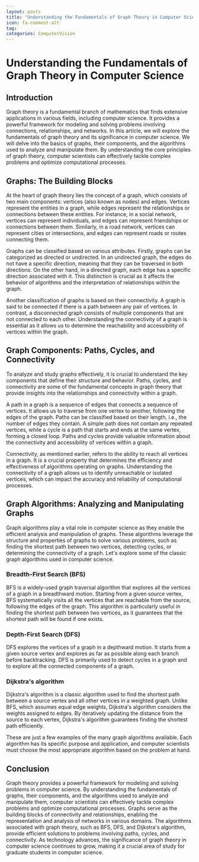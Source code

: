 ```yaml
---
layout: posts
title: "Understanding the Fundamentals of Graph Theory in Computer Science"
icon: fa-comment-alt
tag:      
categories: ComputerVision
---
```



# Understanding the Fundamentals of Graph Theory in Computer Science

## Introduction

Graph theory is a fundamental branch of mathematics that finds extensive applications in various fields, including computer science. It provides a powerful framework for modeling and solving problems involving connections, relationships, and networks. In this article, we will explore the fundamentals of graph theory and its significance in computer science. We will delve into the basics of graphs, their components, and the algorithms used to analyze and manipulate them. By understanding the core principles of graph theory, computer scientists can effectively tackle complex problems and optimize computational processes.

## Graphs: The Building Blocks

At the heart of graph theory lies the concept of a graph, which consists of two main components: vertices (also known as nodes) and edges. Vertices represent the entities in a graph, while edges represent the relationships or connections between these entities. For instance, in a social network, vertices can represent individuals, and edges can represent friendships or connections between them. Similarly, in a road network, vertices can represent cities or intersections, and edges can represent roads or routes connecting them.

Graphs can be classified based on various attributes. Firstly, graphs can be categorized as directed or undirected. In an undirected graph, the edges do not have a specific direction, meaning that they can be traversed in both directions. On the other hand, in a directed graph, each edge has a specific direction associated with it. This distinction is crucial as it affects the behavior of algorithms and the interpretation of relationships within the graph.

Another classification of graphs is based on their connectivity. A graph is said to be connected if there is a path between any pair of vertices. In contrast, a disconnected graph consists of multiple components that are not connected to each other. Understanding the connectivity of a graph is essential as it allows us to determine the reachability and accessibility of vertices within the graph.

## Graph Components: Paths, Cycles, and Connectivity

To analyze and study graphs effectively, it is crucial to understand the key components that define their structure and behavior. Paths, cycles, and connectivity are some of the fundamental concepts in graph theory that provide insights into the relationships and connectivity within a graph.

A path in a graph is a sequence of edges that connects a sequence of vertices. It allows us to traverse from one vertex to another, following the edges of the graph. Paths can be classified based on their length, i.e., the number of edges they contain. A simple path does not contain any repeated vertices, while a cycle is a path that starts and ends at the same vertex, forming a closed loop. Paths and cycles provide valuable information about the connectivity and accessibility of vertices within a graph.

Connectivity, as mentioned earlier, refers to the ability to reach all vertices in a graph. It is a crucial property that determines the efficiency and effectiveness of algorithms operating on graphs. Understanding the connectivity of a graph allows us to identify unreachable or isolated vertices, which can impact the accuracy and reliability of computational processes.

## Graph Algorithms: Analyzing and Manipulating Graphs

Graph algorithms play a vital role in computer science as they enable the efficient analysis and manipulation of graphs. These algorithms leverage the structure and properties of graphs to solve various problems, such as finding the shortest path between two vertices, detecting cycles, or determining the connectivity of a graph. Let's explore some of the classic graph algorithms used in computer science.

### Breadth-First Search (BFS)

BFS is a widely-used graph traversal algorithm that explores all the vertices of a graph in a breadthward motion. Starting from a given source vertex, BFS systematically visits all the vertices that are reachable from the source, following the edges of the graph. This algorithm is particularly useful in finding the shortest path between two vertices, as it guarantees that the shortest path will be found if one exists.

### Depth-First Search (DFS)

DFS explores the vertices of a graph in a depthward motion. It starts from a given source vertex and explores as far as possible along each branch before backtracking. DFS is primarily used to detect cycles in a graph and to explore all the connected components of a graph.

### Dijkstra's algorithm

Dijkstra's algorithm is a classic algorithm used to find the shortest path between a source vertex and all other vertices in a weighted graph. Unlike BFS, which assumes equal edge weights, Dijkstra's algorithm considers the weights assigned to edges. By iteratively updating the distance from the source to each vertex, Dijkstra's algorithm guarantees finding the shortest path efficiently.

These are just a few examples of the many graph algorithms available. Each algorithm has its specific purpose and application, and computer scientists must choose the most appropriate algorithm based on the problem at hand.

## Conclusion

Graph theory provides a powerful framework for modeling and solving problems in computer science. By understanding the fundamentals of graphs, their components, and the algorithms used to analyze and manipulate them, computer scientists can effectively tackle complex problems and optimize computational processes. Graphs serve as the building blocks of connectivity and relationships, enabling the representation and analysis of networks in various domains. The algorithms associated with graph theory, such as BFS, DFS, and Dijkstra's algorithm, provide efficient solutions to problems involving paths, cycles, and connectivity. As technology advances, the significance of graph theory in computer science continues to grow, making it a crucial area of study for graduate students in computer science.